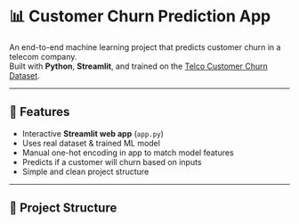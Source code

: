 # 📊 Customer Churn Prediction App

An end-to-end machine learning project that predicts customer churn in a telecom company.  
Built with **Python**, **Streamlit**, and trained on the [Telco Customer Churn Dataset](https://www.kaggle.com/blastchar/telco-customer-churn).

---

## 🚀 Features
- Interactive **Streamlit web app** (`app.py`)
- Uses real dataset & trained ML model
- Manual one-hot encoding in app to match model features
- Predicts if a customer will churn based on inputs
- Simple and clean project structure

---

## 🧱 Project Structure

